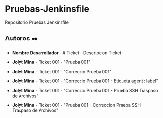 # Pruebas-Jenkinsfile
Repositorio Pruebas Jenkinsfile

## Autores ✒️
* **Nombre Desarrollador** - # Ticket - Descripcion Ticket

* **Jolyt Mina** - Ticket 001 - "Prueba 001"
* **Jolyt Mina** - Ticket 001 - "Correccio Prueba 001"
* **Jolyt Mina** - Ticket 001 - "Correccio Prueba 001 - Etiqueta agent : label"
* **Jolyt Mina** - Ticket 001 - "Correccio Prueba 001 - Prueba SSH Traspaso de Archivos"
* **Jolyt Mina** - Ticket 001 - "Prueba 001 - Correccion Prueba SSH Traspaso de Archivos"